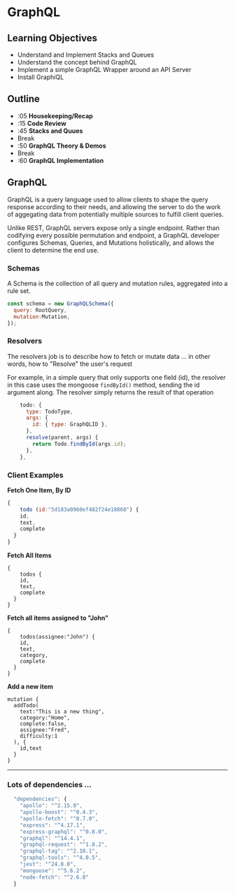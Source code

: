# GraphQL

## Learning Objectives
* Understand and Implement Stacks and Queues
* Understand the concept behind GraphQL
* Implement a simple GraphQL Wrapper around an API Server
* Install GraphiQL

## Outline
* :05 **Housekeeping/Recap**
* :15 **Code Review**
* :45 **Stacks and Quues**
* Break
* :50 **GraphQL Theory & Demos**
* Break
* :60 **GraphQL Implementation**

## GraphQL

GraphQL is a query language used to allow clients to shape the query response according to their needs, and allowing the server to do the work of aggegating data from potentially multiple sources to fulfill client queries.

Unlike REST, GraphQL servers expose only a single endpoint. Rather than codifying every possible permutation and endpoint, a GraphQL developer configures Schemas, Queries, and Mutations holistically, and allows the client to determine the end use.

### Schemas
A Schema is the collection of all query and mutation rules, aggregated into a rule set.

```javascript
const schema = new GraphQLSchema({
  query: RootQuery,
  mutation:Mutation,
});
```

### Resolvers
The resolvers job is to describe how to fetch or mutate data ... in other words, how to "Resolve" the user's request

For example, in a simple query that only supports one field (id), the resolver in this case uses the mongoose `findById()` method, sending the id argument along.  The resolver simply returns the result of that operation

```javascript
    todo: {
      type: TodoType,
      args: {
        id: { type: GraphQLID },
      },
      resolve(parent, args) {
        return Todo.findById(args.id);
      },
    },
```

### Client Examples

**Fetch One Item, By ID**
```javascript
{
	todo (id:"5d183a0960ef482f24e18860") {
    id,
    text,
    complete
  }
}
```

**Fetch All Items**
```
{
	todos {
    id,
    text,
    complete
  }
}
```

**Fetch all items assigned to "John"**
```
{
	todos(assignee:"John") {
    id,
    text,
    category,
    complete
  }
}
```

**Add a new item**
```
mutation {
  addTodo(
    text:"This is a new thing",
    category:"Home",
    complete:false,
    assignee:"Fred",
    difficulty:1
  ), {
    id,text
  }
}
```
---
### Lots of dependencies ...
```javascript
  "dependencies": {
    "apollo": "^2.15.0",
    "apollo-boost": "^0.4.3",
    "apollo-fetch": "^0.7.0",
    "express": "^4.17.1",
    "express-graphql": "^0.8.0",
    "graphql": "^14.4.1",
    "graphql-request": "^1.8.2",
    "graphql-tag": "^2.10.1",
    "graphql-tools": "^4.0.5",
    "jest": "^24.8.0",
    "mongoose": "^5.6.2",
    "node-fetch": "^2.6.0"
  }
```
